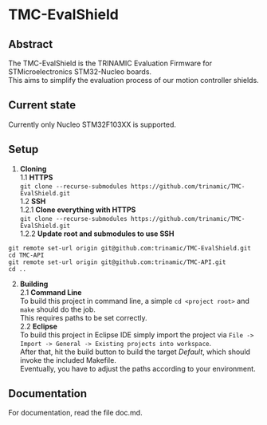 # TMC-EvalShield

## Abstract
The TMC-EvalShield is the TRINAMIC Evaluation Firmware for STMicroelectronics STM32-Nucleo boards.  
This aims to simplify the evaluation process of our motion controller shields.  

## Current state
Currently only Nucleo STM32F103XX is supported.

## Setup
1. **Cloning**  
1.1 **HTTPS**  
`git clone --recurse-submodules https://github.com/trinamic/TMC-EvalShield.git`  
1.2 **SSH**  
1.2.1 **Clone everything with HTTPS**  
`git clone --recurse-submodules https://github.com/trinamic/TMC-EvalShield.git`  
1.2.2 **Update root and submodules to use SSH**  
```shell
git remote set-url origin git@github.com:trinamic/TMC-EvalShield.git
cd TMC-API
git remote set-url origin git@github.com:trinamic/TMC-API.git
cd ..
```  
2. **Building**  
2.1 **Command Line**  
To build this project in command line, a simple `cd <project root>` and `make` should do the job.  
This requires paths to be set correctly.  
2.2 **Eclipse**  
To build this project in Eclipse IDE simply import the project via `File -> Import -> General -> Existing projects into workspace`.  
After that, hit the build button to build the target *Default*, which should invoke the included Makefile.  
Eventually, you have to adjust the paths according to your environment.

## Documentation
For documentation, read the file doc.md.